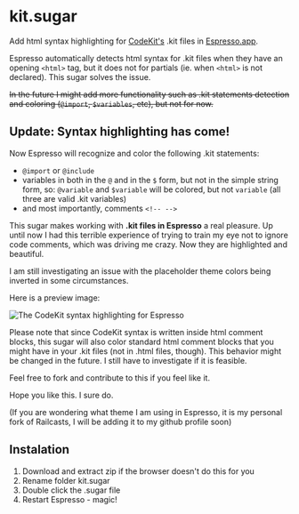 kit.sugar
=========

Add html syntax highlighting for [CodeKit's](http://incident57.com/codekit/index.html "CodeKit, the coolest app for web developers") .kit files in [Espresso.app](http://macrabbit.com/espresso/ "Espresso, the web editor").

Espresso automatically detects html syntax for .kit files when they have an opening `<html>` tag, but it does not for partials (ie. when `<html>` is not declared). This sugar solves the issue.

~~In the future I might add more functionality such as .kit statements detection and coloring (`@import`, `$variables`, etc), but not for now.~~

## Update: Syntax highlighting has come!
Now Espresso will recognize and color the following .kit statements:

- `@import` or `@include`
- variables in both in the `@` and in the `$` form, but not in the simple string form, so: `@variable` and `$variable` will be colored, but not `variable` (all three are valid .kit variables)
- and most importantly, comments `<!-- -->`

This sugar makes working with **.kit files in Espresso** a real pleasure. Up until now I had this terrible experience of trying to train my eye not to ignore code comments, which was driving me crazy. Now they are highlighted and beautiful.

I am still investigating an issue with the placeholder theme colors being inverted in some circumstances.

Here is a preview image:

![The CodeKit syntax highlighting for Espresso](http://gsv-general.s3.amazonaws.com/kit-espresso-syntax.png)


Please note that since CodeKit syntax is written inside html comment blocks, this sugar will also color standard html comment blocks that you might have in your .kit files (not in .html files, though). This behavior might be changed in the future. I still have to investigate if it is feasible.

Feel free to fork and contribute to this if you feel like it.

Hope you like this. I sure do.

(If you are wondering what theme I am using in Espresso, it is my personal fork of Railcasts, I will be adding it to my github profile soon)

## Instalation

1. Download and extract zip if the browser doesn't do this for you
2. Rename folder kit.sugar
3. Double click the .sugar file
4. Restart Espresso - magic!
